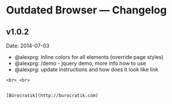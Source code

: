 
# Outdated Browser — Changelog

## v1.0.2 
Date: 2014-07-03

 * @alexprg: Inline colors for all elements (override page styles) 
 * @alexprg: /demo - jquery demo, more info how to use
 * @alexprg: update instructions and how does it look like link


 
 ~~~~
 <br> <br>


[Bürocratik](http://burocratik.com)
